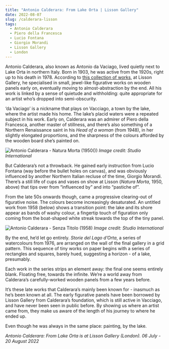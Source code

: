 ```yaml
---
title: "Antonio Calderara: From Lake Orta | Lisson Gallery"
date: 2022-08-07
slug: /calderara-lisson
tags:
  - Antonio Calderara
  - Piero della Francesca
  - Lucio Fontana
  - Giorgio Morandi
  - Lisson Gallery
  - London
---
```


Antonio Calderara, also known as Antonio da Vaciago, lived quietly next to Lake Orta in northern Italy. Born in 1903, he was active from the 1920s, right up to his death in 1978. According to [this collection of works](https://www.lissongallery.com/exhibitions/antonio-calderara), at Lisson Gallery, he specialised  in small, jewel-like figurative works on wooden panels early on, eventually moving to almost-abstraction by the end. All his work is linked by a sense of quietude and withholding: quite appropriate for an artist who’s dropped into semi-obscurity.

‘da Vaciago’ is a nickname that plays on Vacciago, a town by the lake, where the artist made his home. The lake’s placid waters were a repeated subject in his work. Early on, Calderara was an admirer of Piero della Francesca, another master of stillness, and there’s also something of a Northern Renaissance saint in his *Head of a woman* (from 1948), in her slightly elongated proportions, and the sharpness of the colours afforded by the wooden board she’s painted on.

![Antonio Calderara - Natura Morta (1950())](/calderara-lisson-1.jpeg)
*Image credit: Studio International*

But Calderara’s not a throwback. He gained early instruction from Lucio Fontana (way before the bullet holes on canvas), and was obviously influenced by another Northern Italian recluse of the time, Giorgio Morandi. There’s a still life of cups and vases on show at Lisson (*Natura Morta*, 1950, above) that tips over from “influenced by” and into “pastiche of”.

From the late 50s onwards though, came a progressive clearing-out of figurative noise. The colours become increasingly desaturated. An untitled work from 1958 (below) shows a transition point: the lake and its shore appear as bands of washy colour, a fingertip touch of figuration only coming from the boat-shaped white streak towards the top of the tiny panel.

![Antonio Calderara - Senza Titolo (1958)](/calderara-lisson-2.jpeg)
*Image credit: Studio International*
 
By the end, he’d let go entirely. *Storie del Lago d’Orta*, a series of watercolours from 1976, are arranged on the wall of the final gallery in a grid pattern. This sequence of tiny works on paper begins with a series of rectangles and squares, barely hued, suggesting a horizon - of a lake, presumably. 

Each work in the series strips an element away: the final one seems entirely blank. Floating free, towards the infinite. We’re a world away from Calderara’s carefully-worked wooden panels from a few years before.

It’s these late works that Calderara’s mainly been known for - inasmuch as he’s been known at all. The early figurative panels have been borrowed by Lisson Gallery from Calderara’s foundation, which is still active in Vacciago, and have never been seen in public before. By showing us where an artist came from, they make us aware of the length of his journey to where he ended up.

Even though he was always in the same place: painting, by the lake.

*Antonio Calderara: From Lake Orta is at Lisson Gallery (London). 06 July - 20 August 2022*
